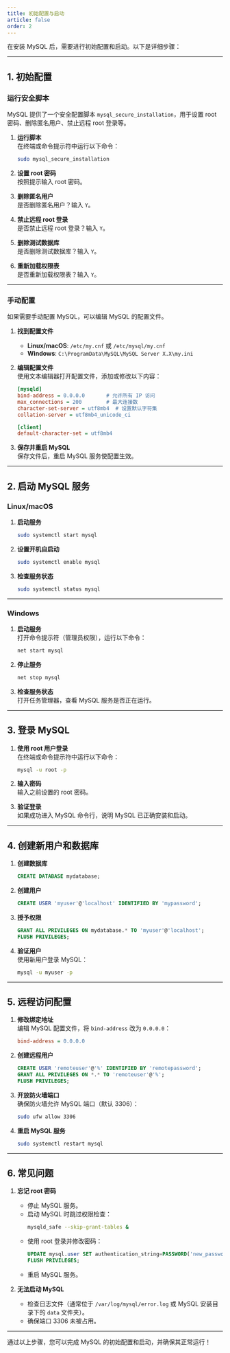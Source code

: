 ```yaml
---
title: 初始配置与启动
article: false
order: 2
---
```


在安装 MySQL 后，需要进行初始配置和启动。以下是详细步骤：

---

## **1. 初始配置**

### **运行安全脚本**
MySQL 提供了一个安全配置脚本 `mysql_secure_installation`，用于设置 root 密码、删除匿名用户、禁止远程 root 登录等。

1. **运行脚本**  
   在终端或命令提示符中运行以下命令：  
   ```bash
   sudo mysql_secure_installation
   ```

2. **设置 root 密码**  
   按照提示输入 root 密码。

3. **删除匿名用户**  
   是否删除匿名用户？输入 `Y`。

4. **禁止远程 root 登录**  
   是否禁止远程 root 登录？输入 `Y`。

5. **删除测试数据库**  
   是否删除测试数据库？输入 `Y`。

6. **重新加载权限表**  
   是否重新加载权限表？输入 `Y`。

---

### **手动配置**
如果需要手动配置 MySQL，可以编辑 MySQL 的配置文件。

1. **找到配置文件**  
   - **Linux/macOS**: `/etc/my.cnf` 或 `/etc/mysql/my.cnf`  
   - **Windows**: `C:\ProgramData\MySQL\MySQL Server X.X\my.ini`

2. **编辑配置文件**  
   使用文本编辑器打开配置文件，添加或修改以下内容：  
   ```ini
   [mysqld]
   bind-address = 0.0.0.0       # 允许所有 IP 访问
   max_connections = 200        # 最大连接数
   character-set-server = utf8mb4  # 设置默认字符集
   collation-server = utf8mb4_unicode_ci
   
   [client]
   default-character-set = utf8mb4
   ```

3. **保存并重启 MySQL**  
   保存文件后，重启 MySQL 服务使配置生效。

---

## **2. 启动 MySQL 服务**

### **Linux/macOS**
1. **启动服务**  
   ```bash
   sudo systemctl start mysql
   ```

2. **设置开机自启动**  
   ```bash
   sudo systemctl enable mysql
   ```

3. **检查服务状态**  
   ```bash
   sudo systemctl status mysql
   ```

---

### **Windows**
1. **启动服务**  
   打开命令提示符（管理员权限），运行以下命令：  
   ```bash
   net start mysql
   ```

2. **停止服务**  
   ```bash
   net stop mysql
   ```

3. **检查服务状态**  
   打开任务管理器，查看 MySQL 服务是否正在运行。

---

## **3. 登录 MySQL**
1. **使用 root 用户登录**  
   在终端或命令提示符中运行以下命令：  
   ```bash
   mysql -u root -p
   ```

2. **输入密码**  
   输入之前设置的 root 密码。

3. **验证登录**  
   如果成功进入 MySQL 命令行，说明 MySQL 已正确安装和启动。

---

## **4. 创建新用户和数据库**
1. **创建数据库**  
   ```sql
   CREATE DATABASE mydatabase;
   ```

2. **创建用户**  
   
   ```sql
   CREATE USER 'myuser'@'localhost' IDENTIFIED BY 'mypassword';
   ```
   
3. **授予权限**  
   ```sql
   GRANT ALL PRIVILEGES ON mydatabase.* TO 'myuser'@'localhost';
   FLUSH PRIVILEGES;
   ```

4. **验证用户**  
   使用新用户登录 MySQL：  
   ```bash
   mysql -u myuser -p
   ```

---

## **5. 远程访问配置**
1. **修改绑定地址**  
   编辑 MySQL 配置文件，将 `bind-address` 改为 `0.0.0.0`：  
   ```ini
   bind-address = 0.0.0.0
   ```

2. **创建远程用户**  
   ```sql
   CREATE USER 'remoteuser'@'%' IDENTIFIED BY 'remotepassword';
   GRANT ALL PRIVILEGES ON *.* TO 'remoteuser'@'%';
   FLUSH PRIVILEGES;
   ```

3. **开放防火墙端口**  
   确保防火墙允许 MySQL 端口（默认 3306）：  
   ```bash
   sudo ufw allow 3306
   ```

4. **重启 MySQL 服务**  
   ```bash
   sudo systemctl restart mysql
   ```

---

## **6. 常见问题**
1. **忘记 root 密码**  
   - 停止 MySQL 服务。  
   - 启动 MySQL 时跳过权限检查：  
     ```bash
     mysqld_safe --skip-grant-tables &
     ```
   - 使用 root 登录并修改密码：  
     ```sql
     UPDATE mysql.user SET authentication_string=PASSWORD('new_password') WHERE User='root';
     FLUSH PRIVILEGES;
     ```
   - 重启 MySQL 服务。

2. **无法启动 MySQL**  
   - 检查日志文件（通常位于 `/var/log/mysql/error.log` 或 MySQL 安装目录下的 `data` 文件夹）。  
   - 确保端口 3306 未被占用。

---

通过以上步骤，您可以完成 MySQL 的初始配置和启动，并确保其正常运行！
